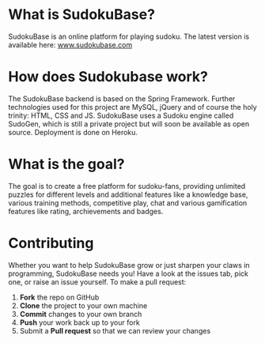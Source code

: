 # What is SudokuBase?
SudokuBase is an online platform for playing sudoku. The latest version is available here: www.sudokubase.com

# How does Sudokubase work?
The SudokuBase backend is based on the Spring Framework. Further technologies used for this project are 
MySQL, jQuery and of course the holy trinity: HTML, CSS and JS. SudokuBase uses a Sudoku engine called 
SudoGen, which is still a private project but will soon be available as open source. Deployment is done
on Heroku.

# What is the goal?
The goal is to create a free platform for sudoku-fans, providing unlimited puzzles for different levels
and additional features like a knowledge base, various training methods, competitive play, chat and various 
gamification features like rating, archievements and badges.

# Contributing
Whether you want to help SudokuBase grow or just sharpen your claws in programming, SudokuBase needs you!
Have a look at the issues tab, pick one, or raise an issue yourself. To make a pull request:

 1. **Fork** the repo on GitHub
 2. **Clone** the project to your own machine
 3. **Commit** changes to your own branch
 4. **Push** your work back up to your fork
 5. Submit a **Pull request** so that we can review your changes
